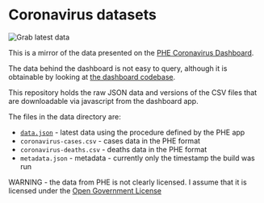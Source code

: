 # Coronavirus datasets

![Grab latest data](https://github.com/odileeds/coronavirus-data/workflows/Grab%20latest%20data/badge.svg?event=schedule)

This is a mirror of the data presented on the [PHE Coronavirus Dashboard](https://coronavirus.data.gov.uk/).

The data behind the dashboard is not easy to query, although it is obtainable by looking at [the dashboard codebase](https://github.com/PublicHealthEngland/coronavirus-dashboard).

This repository holds the raw JSON data and versions of the CSV files that are downloadable via javascript from the dashboard app.

The files in the data directory are:

* [`data.json`](./data/data.json) - latest data using the procedure defined by the PHE app
* `coronavirus-cases.csv` - cases data in the PHE format
* `coronavirus-deaths.csv` - deaths data in the PHE format
* `metadata.json` - metadata - currently only the timestamp the build was run

WARNING - the data from PHE is not clearly licensed. I assume that it is licensed under the [Open Government License](https://www.nationalarchives.gov.uk/doc/open-government-licence/version/3/)
